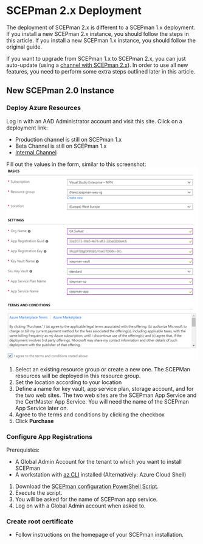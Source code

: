 # SCEPman 2.x Deployment

The deployment of SCEPman 2.x is different to a SCEPman 1.x deployment. If you install a new SCEPman 2.x instance, you should follow the steps in this article. If you install a new SCEPman 1.x instance, you should follow the original guide.

If you want to upgrade from SCEPman 1.x to SCEPman 2.x, you can just auto-update (using a [channel with SCEPman 2.x](https://docs.scepman.com/scepman-configuration/optional/application-artifacts)). In order to use all new features, you need to perform some extra steps outlined later in this article.

## New SCEPman 2.0 Instance

### Deploy Azure Resources

Log in with an AAD Administrator account and visit this site. Click on a deployment link:

- Production channel is still on SCEPman 1.x
- Beta Channel is still on SCEPman 1.x
- <a href="https://portal.azure.com/#create/Microsoft.Template/uri/https%3A%2F%2Fraw.githubusercontent.com%2Fscepman%2Finstall%2Fmaster%2Fazuredeploy-internal.json" target="_blank">Internal Channel</a>

Fill out the values in the form, similar to this screenshot:
![Screenshot](./docs/images/8.png)

1. Select an existing resource group or create a new one. The SCEPMan resources will be deployed in this resource group.
2. Set the location according to your location
3. Define a name for key vault, app service plan, storage account, and for the two web sites. The two web sites are the SCEPman App Service and the CertMaster App Service. You will need the name of the SCEPman App Service later on.
4. Agree to the terms and conditions by clicking the checkbox
5. Click **Purchase**

### Configure App Registrations

Prerequistes:
- A Global Admin Account for the tenant to which you want to install SCEPman
- A workstation with [az CLI](https://docs.microsoft.com/en-us/cli/azure/install-azure-cli) installed (Alternatively: Azure Cloud Shell)

1. Download the <a href="https://portal.azure.com/#create/Microsoft.Template/uri/https%3A%2F%2Fraw.githubusercontent.com%2Fscepman%2Finstall%2Fmaster%2Fregister-certmaster.ps1" target="_blank">SCEPman configuration PowerShell Script</a>.
2. Execute the script.
3. You will be asked for the name of SCEPman app service.
4. Log on with a Global Admin account when asked to.

### Create root certificate

* Follow instructions on the homepage of your SCEPman installation.